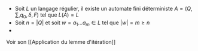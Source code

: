 - Soit $L$ un langage régulier, il existe un automate fini déterministe $A = (Q, \sum, q_{0}, \delta, F)$ tel que $L(A)=L$
- Soit $n=|Q|$ et soit $w=a_{1}\dots a_{m}\in L$ tel que $|w|=m\geq n$
- 
  
Voir son [[Application du lemme d'itération]]